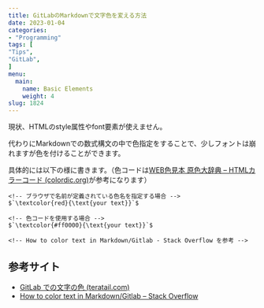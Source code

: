 ```yaml
---
title: GitLabのMarkdownで文字色を変える方法
date: 2023-01-04
categories:
- "Programming"
tags: [
"Tips",
"GitLab",
]
menu:
  main:
    name: Basic Elements
    weight: 4
slug: 1824
---
```


現状、HTMLのstyle属性やfont要素が使えません。

代わりにMarkdownでの数式構文の中で色指定をすることで、少しフォントは崩れますが色を付けることができます。

具体的には以下の様に書きます。（色コードは[WEB色見本 原色大辞典 – HTMLカラーコード (colordic.org)](https://www.colordic.org/)が参考になります）

```
<!-- ブラウザで名前が定義されている色名を指定する場合 -->
$`\textcolor{red}{\text{your text}}`$

<!-- 色コードを使用する場合 -->
$`\textcolor{#ff0000}{\text{your text}}`$

<!-- How to color text in Markdown/Gitlab - Stack Overflow を参考 -->
```

## 参考サイト

-   [GitLab での文字の色 (teratail.com)](https://teratail.com/questions/287578)
-   [How to color text in Markdown/Gitlab – Stack Overflow](https://stackoverflow.com/questions/69839203/how-to-color-text-in-markdown-gitlab)
